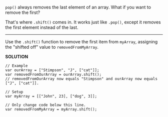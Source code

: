 `pop()` always removes the last element of an array. What if you want to remove the first?

That's where `.shift()` comes in. It works just like `.pop()`, except it removes the first element instead of the last.

---

Use the `.shift()` function to remove the first item from `myArray`, assigning the "shifted off" value to `removedFromMyArray`.

**SOLUTION**

```
// Example
var ourArray = ["Stimpson", "J", ["cat"]];
var removedFromOurArray = ourArray.shift();
// removedFromOurArray now equals "Stimpson" and ourArray now equals ["J", ["cat"]].

// Setup
var myArray = [["John", 23], ["dog", 3]];

// Only change code below this line.
var removedFromMyArray = myArray.shift();


```

